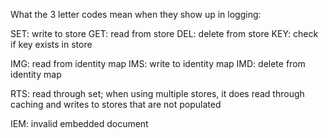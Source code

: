 What the 3 letter codes mean when they show up in logging:

  SET: write to store
  GET: read from store
  DEL: delete from store
  KEY: check if key exists in store

  IMG: read from identity map
  IMS: write to identity map
  IMD: delete from identity map

  RTS: read through set; when using multiple stores, it does read through
       caching and writes to stores that are not populated

  IEM: invalid embedded document

